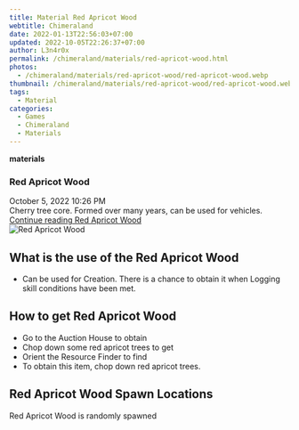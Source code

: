 ```yaml
---
title: Material Red Apricot Wood
webtitle: Chimeraland
date: 2022-01-13T22:56:03+07:00
updated: 2022-10-05T22:26:37+07:00
author: L3n4r0x
permalink: /chimeraland/materials/red-apricot-wood.html
photos:
  - /chimeraland/materials/red-apricot-wood/red-apricot-wood.webp
thumbnail: /chimeraland/materials/red-apricot-wood/red-apricot-wood.webp
tags:
  - Material
categories:
  - Games
  - Chimeraland
  - Materials
---
```


<section id="bootstrap-wrapper">
  <link
    rel="stylesheet"
    href="https://cdn.statically.io/gh/dimaslanjaka/Web-Manajemen/40ac3225/css/bootstrap-4.5-wrapper.css"
  />
  <div
    class="row g-0 border rounded overflow-hidden flex-md-row mb-4 shadow-sm position-relative"
  >
    <div class="col p-4 d-flex flex-column position-static">
      <strong class="d-inline-block mb-2 text-success">materials</strong>
      <h3 class="mb-0">Red Apricot Wood</h3>
      <div class="mb-1 text-muted">October 5, 2022 10:26 PM</div>
      <div class="mb-2 border p-1">
        Cherry tree core. Formed over many years, can be used for vehicles.
      </div>
      <a
        href="/chimeraland/materials/red-apricot-wood.html"
        class="stretched-link d-none"
        >Continue reading Red Apricot Wood</a
      >
    </div>
    <div class="col-auto d-none d-lg-block">
      <img
        src="/chimeraland/materials/red-apricot-wood/red-apricot-wood.webp"
        alt="Red Apricot Wood"
      />
    </div>
  </div>
  <div class="row">
    <div class="col-lg-6 col-12 mb-2">
      <div class="card">
        <div class="card-body">
          <h2 class="card-title">What is the use of the Red Apricot Wood</h2>
          <div class="card-text">
            <ul>
              <li>
                Can be used for Creation. There is a chance to obtain it when
                Logging skill conditions have been met.
              </li>
            </ul>
          </div>
        </div>
      </div>
    </div>
    <div class="col-lg-6 col-12 mb-2">
      <div class="card">
        <div class="card-body">
          <h2 class="card-title">How to get Red Apricot Wood</h2>
          <div class="card-text">
            <ul>
              <li>Go to the Auction House to obtain</li>
              <li>Chop down some red apricot trees to get</li>
              <li>Orient the Resource Finder to find</li>
              <li>To obtain this item, chop down red apricot trees.</li>
            </ul>
          </div>
        </div>
      </div>
    </div>
    <div class="col-12 mb-2">
      <h2>Red Apricot Wood Spawn Locations</h2>
      <p>Red Apricot Wood is randomly spawned</p>
    </div>
  </div>
</section>